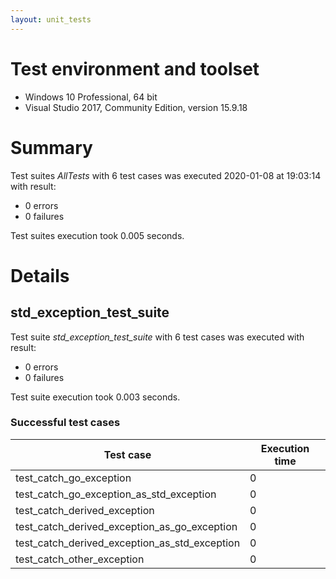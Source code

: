 ```yaml
---
layout: unit_tests
---
```


# Test environment and toolset 

* Windows 10 Professional, 64 bit
* Visual Studio 2017, Community Edition, version 15.9.18

# Summary

Test suites *AllTests* with 6 test cases was executed 2020-01-08 at 19:03:14 with result:

* 0 errors
* 0 failures

Test suites execution took 0.005 seconds.

# Details

## std_exception_test_suite

Test suite *std_exception_test_suite* with 6 test cases was executed with result:

* 0 errors
* 0 failures

Test suite execution took 0.003 seconds.

### Successful test cases

Test case|Execution time
-|-
test_catch_go_exception | 0
test_catch_go_exception_as_std_exception | 0
test_catch_derived_exception | 0
test_catch_derived_exception_as_go_exception | 0
test_catch_derived_exception_as_std_exception | 0
test_catch_other_exception | 0
